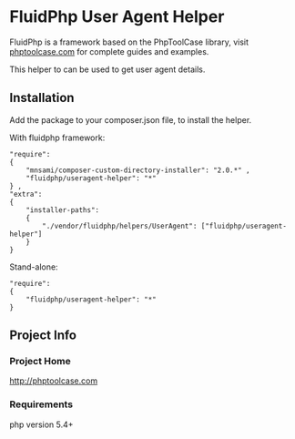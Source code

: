  # FluidPhp User Agent Helper

FluidPhp is a framework based on the PhpToolCase library, visit [phptoolcase.com](http://phptoolcase.com) for complete guides and examples.

This helper to can be used to get user agent details.

## Installation

Add the package to your composer.json file, to install the helper.

With fluidphp framework:
```
"require": 
{
	"mnsami/composer-custom-directory-installer": "2.0.*" ,
	"fluidphp/useragent-helper": "*"
} ,
"extra": 
{
	"installer-paths": 
	{
		"./vendor/fluidphp/helpers/UserAgent": ["fluidphp/useragent-helper"]
	}
}
```	
Stand-alone:
```		
"require": 
{
	"fluidphp/useragent-helper": "*"
}
```

## Project Info

### Project Home

http://phptoolcase.com

### Requirements

php version 5.4+
